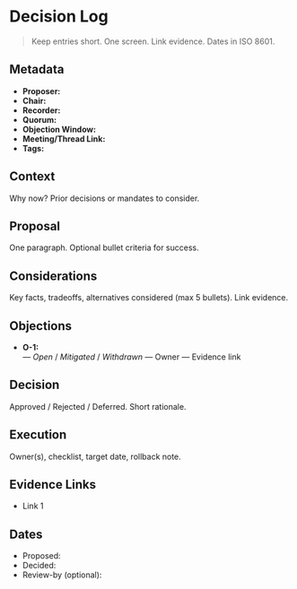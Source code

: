 <!-- status: stub; target: 150+ words -->
# Decision Log

> Keep entries short. One screen. Link evidence. Dates in ISO 8601.

## Metadata
- **Proposer:** 
- **Chair:** 
- **Recorder:** 
- **Quorum:** 
- **Objection Window:** 
- **Meeting/Thread Link:** 
- **Tags:** 

## Context
Why now? Prior decisions or mandates to consider.

## Proposal
One paragraph. Optional bullet criteria for success.

## Considerations
Key facts, tradeoffs, alternatives considered (max 5 bullets). Link evidence.

## Objections
- **O-1:** <summary> — _Open_ / _Mitigated_ / _Withdrawn_ — Owner — Evidence link

## Decision
Approved / Rejected / Deferred. Short rationale.

## Execution
Owner(s), checklist, target date, rollback note.

## Evidence Links
- Link 1

## Dates
- Proposed: 
- Decided: 
- Review-by (optional): 


